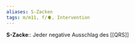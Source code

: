 ```yaml
---
aliases: S-Zacken
tags: m/m11, f/🫀, Intervention
---
```

**S-Zacke**:: Jeder negative Ausschlag des [[QRS]]